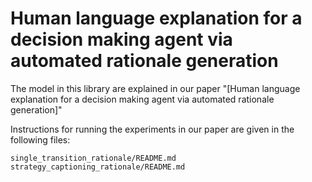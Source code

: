 # Human language explanation for a decision making agent via automated rationale generation
The model in this library are explained in our paper "[Human language explanation for a decision making agent via automated rationale generation]"

Instructions for running the experiments in our paper are given in the following files:

```
single_transition_rationale/README.md
strategy_captioning_rationale/README.md
```

